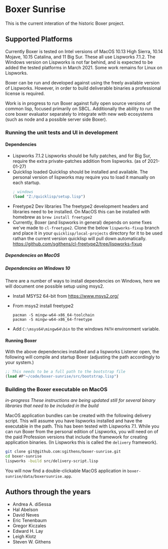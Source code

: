 # Boxer Sunrise

This is the current interation of the historic Boxer project.

## Supported Platforms

Currently Boxer is tested on Intel versions of MacOS 10.13 High Sierra, 10.14 Mojave, 10.15 Catalina, and
11 Big Sur. These all use Lispworks 7.1.2. The Windows version on Lispworks is not far behind, and is expected
to be added the tested platforms in March 2021. Some work remains for Linux on Lispworks.

Boxer can be run and developed against using the freely available version of Lispworks. However, in order to
build deliverable binaries a professional license is required.

Work is in progress to run Boxer against fully open source versions of common lisp, focused primarily on SBCL.
Additionally the ability to run the core boxer evaluator separately to integrate with new web ecosystems (such
as node and a possible server side Boxer).

### Running the unit tests and UI in development

#### Dependencies

- Lispworks 7.1.2
  Lispworks should be fully patches, and for Big Sur, require the extra private-patches addition from lispworks.
  (as of 2021-01-27)
- Quicklisp loaded
  Quicklisp should be installed and available. The personal version of lispworks may require you to load it
  manually on each startup.
  ```lisp
  ; windows
  (load "Z:/quicklisp/setup.lisp")
  ```
- Freetype2 Dev libraries
  The freetype2 development headers and libraries need to be installed. On MacOS this can be installed with
  homebrew as `brew install freetype2`
- Currently, Boxer (and lispworks in general) depends on some fixes we've made to `cl-freetype2`.
  Clone the below `lispworks-fixup` branch and place it in your `quicklisp/local-projects` directory for it to
  be used rathan the current version quicklisp will pull down automatically.
  https://github.com/sgithens/cl-freetype2/tree/lispworks-fixup

##### Dependencies on MacOS

##### Dependencies on Windows 10

There are a number of ways to install dependencies on Windows, here we will document one possible setup using msys2.

- Install MSYS2 64-bit from https://www.msys2.org/

- From msys2 install freetype2

  ```
  pacman -S mingw-w64-x86_64-toolchain
  pacman -S mingw-w64-x86_64-freetype
  ```

- Add `C:\msys64\mingw64\bin` to the windows `PATH` environment variable.


#### Running Boxer

With the above dependencies installed and a lispworks Listener open, the following will compile and startup Boxer (adjusting the
path accordingly to your system.)

```lisp
;; This needs to be a full path to the bootstrap file
(load #P"~/code/boxer-sunrise/src/bootstrap.lisp")
```

### Building the Boxer executable on MacOS

*in-progress These instructions are being updated still for several binary libraries that need to be included
in the build*

MacOS application bundles can be created with the following delivery script. This will assume you have lispworks
installed and have the executable in the path. This has been tested with Lispworks 7.1. While you can run Boxer
from the personal edition of Lispworks, you will need on of the paid Profession versions that include the framework
for creating application binaries. (In Lispworks this is called the `delivery` framework).

```bash
git clone git@github.com:sgithens/boxer-sunrise.git
cd boxer-sunrise
lispworks -build src/delivery-script.lisp
```

You will now find a double-clickable MacOS application in `boxer-sunrise/data/boxersunrise.app`.


## Authors through the years

* Andrea A. diSessa
* Hal Abelson
* David Neves
* Eric Tenenbaum
* Gregor Kiczales
* Edward H. Lay
* Leigh Klotz
* Steven W. Githens
